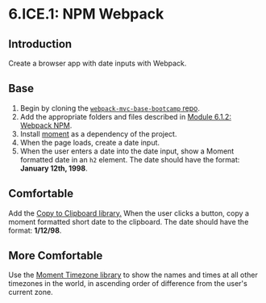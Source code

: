 # 6.ICE.1: NPM Webpack

## Introduction

Create a browser app with date inputs with Webpack.

## Base

1. Begin by cloning the [`webpack-mvc-base-bootcamp` repo](https://github.com/rocketacademy/webpack-mvc-base-bootcamp).
2. Add the appropriate folders and files described in [Module 6.1.2: Webpack NPM](../6.1-webpack/6.1.2-webpack-with-npm-modules.md).
3. Install [moment](https://www.npmjs.com/package/moment) as a dependency of the project.
4. When the page loads, create a date input.
5. When the user enters a date into the date input, show a Moment formatted date in an `h2` element. The date should have the format: **January 12th, 1998**.

## Comfortable

Add the [Copy to Clipboard library.](https://www.npmjs.com/package/copy-to-clipboard) When the user clicks a button, copy a moment formatted short date to the clipboard. The date should have the format: **1/12/98**.

## More Comfortable

Use the [Moment Timezone library](https://www.npmjs.com/package/moment-timezone) to show the names and times at all other timezones in the world, in ascending order of difference from the user's current zone.

